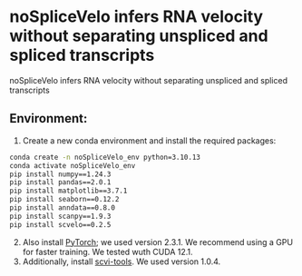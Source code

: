 # noSpliceVelo infers RNA velocity without separating unspliced and spliced transcripts
noSpliceVelo infers RNA velocity without separating unspliced and spliced transcripts

## Environment:
1. Create a new conda environment and install the required packages:
```bash
conda create -n noSpliceVelo_env python=3.10.13
conda activate noSpliceVelo_env
pip install numpy==1.24.3
pip install pandas==2.0.1
pip install matplotlib==3.7.1
pip install seaborn==0.12.2
pip install anndata==0.8.0
pip install scanpy==1.9.3
pip install scvelo==0.2.5
```
2. Also install [PyTorch](https://pytorch.org/get-started/previous-versions/); we used version 2.3.1. We recommend using a GPU for faster training. We tested wuth CUDA 12.1.
3. Additionally, install [scvi-tools](https://docs.scvi-tools.org/en/stable/installation.html). We used version 1.0.4.


